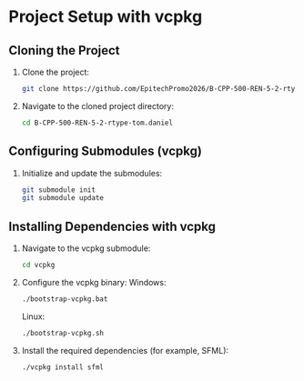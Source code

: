 # Project Setup with vcpkg

## Cloning the Project

1. Clone the project:
   ```bash
   git clone https://github.com/EpitechPromo2026/B-CPP-500-REN-5-2-rtype-tom.daniel
   ```
2. Navigate to the cloned project directory:
   ```bash
   cd B-CPP-500-REN-5-2-rtype-tom.daniel
   ```

## Configuring Submodules (vcpkg)

1. Initialize and update the submodules:
   ```bash
   git submodule init
   git submodule update
   ```

## Installing Dependencies with vcpkg

1. Navigate to the vcpkg submodule:
   ```bash
   cd vcpkg
   ```
2. Configure the vcpkg binary:
   Windows:
   ```bash
   ./bootstrap-vcpkg.bat
   ```
   Linux:
   ```bash
   ./bootstrap-vcpkg.sh
   ```
3. Install the required dependencies (for example, SFML):
   ```bash
   ./vcpkg install sfml
   ```
